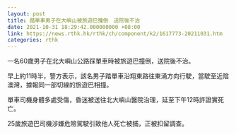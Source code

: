 ```yaml
---
layout: post
title: 踏單車男子在大嶼山被旅遊巴撞倒　送院後不治　
date: 2021-10-31 18:29:42.000000000 +08:00
link: https://news.rthk.hk/rthk/ch/component/k2/1617773-20211031.htm
categories: rthk
---
```


一名60歲男子在北大嶼山公路踩單車時被旅遊巴撞倒，送院後不治。

早上約11時半，警方表示，該名男子踏單車沿翔東路往東涌方向行駛，當駛至近陰澳灣，據報同一部切線的旅遊巴相撞。

單車司機身體多處受傷，昏迷被送往北大嶼山醫院治理，延至下午12時許證實死亡。

25歲旅遊巴司機涉嫌危險駕駛引致他人死亡被捕，正被扣留調查。
